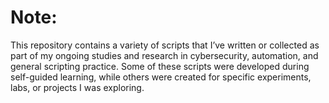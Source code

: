 # Note:

This repository contains a variety of scripts that I’ve written or collected as part of my ongoing studies and research in cybersecurity, automation, and general scripting practice. Some of these scripts were developed during self-guided learning, while others were created for specific experiments, labs, or projects I was exploring. 

